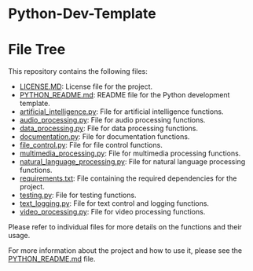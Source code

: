 # Python-Dev-Template
# File Tree

This repository contains the following files:

- [LICENSE.MD](LICENSE.MD): License file for the project.
- [PYTHON_README.md](PYTHON_README.md): README file for the Python development template.
- [artificial_intelligence.py](artificial_intelligence.py): File for artificial intelligence functions.
- [audio_processing.py](audio_processing.py): File for audio processing functions.
- [data_processing.py](data_processing.py): File for data processing functions.
- [documentation.py](documentation.py): File for documentation functions.
- [file_control.py](file_control.py): File for file control functions.
- [multimedia_processing.py](multimedia_processing.py): File for multimedia processing functions.
- [natural_language_processing.py](natural_language_processing.py): File for natural language processing functions.
- [requirements.txt](requirements.txt): File containing the required dependencies for the project.
- [testing.py](testing.py): File for testing functions.
- [text_logging.py](text_logging.py): File for text control and logging functions.
- [video_processing.py](video_processing.py): File for video processing functions.

Please refer to individual files for more details on the functions and their usage.

For more information about the project and how to use it, please see the [PYTHON_README.md](PYTHON_README.md) file.

